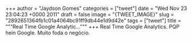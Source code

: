 
+++
author = "Jaydson Gomes"
categories = ["tweet"]
date = "Wed Nov 23 23:04:23 +0000 2011"
draft = false
image = "{TWEET_IMAGE}"
slug = "2892651364fb1c01a4064bc91ff9db44e1d9d42e"
tags = ["tweet"]
title = """Real Time Google Analytic..."""
+++
Real Time Google Analytics. PQP hein Google. Muito foda o negócio.
